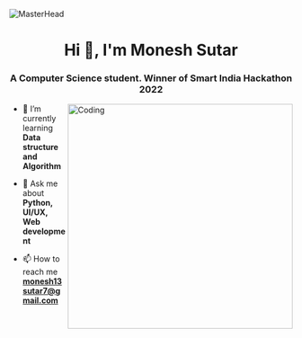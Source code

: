 ![MasterHead](https://thumbs.gfycat.com/BetterHandmadeGull-size_restricted.gif)
<h1 align="center">Hi 👋, I'm Monesh Sutar</h1>

<h3 align="center">A Computer Science student. Winner of Smart India Hackathon 2022</h3>
<img align="right" alt="Coding" width="400" src="https://camo.githubusercontent.com/cae12fddd9d6982901d82580bdf321d81fb299141098ca1c2d4891870827bf17/68747470733a2f2f6d69726f2e6d656469756d2e636f6d2f6d61782f313336302f302a37513379765349765f7430696f4a2d5a2e676966">

- 🌱 I’m currently learning **Data structure and Algorithm**

- 💬 Ask me about **Python, UI/UX, Web development**

- 📫 How to reach me **monesh13sutar7@gmail.com**
